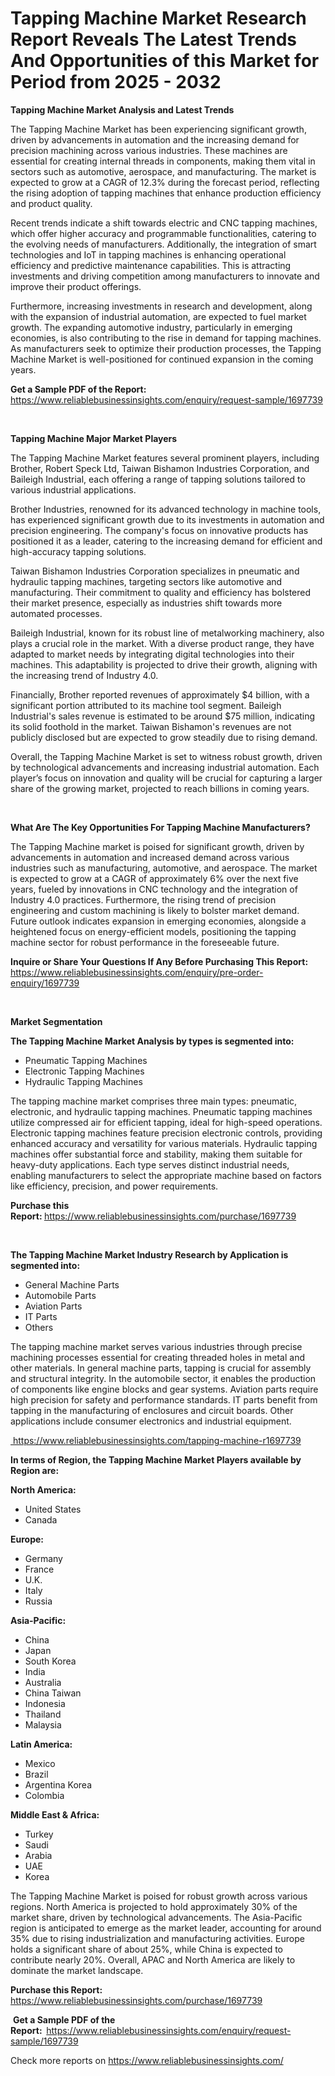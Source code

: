 <p><h1>Tapping Machine Market Research Report Reveals The Latest Trends And Opportunities of this Market for Period from 2025 - 2032</h1></p><p><strong>Tapping Machine Market Analysis and Latest Trends</strong></p>
<p><p>The Tapping Machine Market has been experiencing significant growth, driven by advancements in automation and the increasing demand for precision machining across various industries. These machines are essential for creating internal threads in components, making them vital in sectors such as automotive, aerospace, and manufacturing. The market is expected to grow at a CAGR of 12.3% during the forecast period, reflecting the rising adoption of tapping machines that enhance production efficiency and product quality.</p><p>Recent trends indicate a shift towards electric and CNC tapping machines, which offer higher accuracy and programmable functionalities, catering to the evolving needs of manufacturers. Additionally, the integration of smart technologies and IoT in tapping machines is enhancing operational efficiency and predictive maintenance capabilities. This is attracting investments and driving competition among manufacturers to innovate and improve their product offerings.</p><p>Furthermore, increasing investments in research and development, along with the expansion of industrial automation, are expected to fuel market growth. The expanding automotive industry, particularly in emerging economies, is also contributing to the rise in demand for tapping machines. As manufacturers seek to optimize their production processes, the Tapping Machine Market is well-positioned for continued expansion in the coming years.</p></p>
<p><strong>Get a Sample PDF of the Report:&nbsp;</strong> <a href="https://www.reliablebusinessinsights.com/enquiry/request-sample/1697739?utm_campaign=3043&utm_medium=2&utm_source=Github&utm_content=ia&utm_term=08042025&utm_id=tapping-machine">https://www.reliablebusinessinsights.com/enquiry/request-sample/1697739</a></p>
<p>&nbsp;</p>
<p><strong>Tapping Machine Major Market Players</strong></p>
<p><p>The Tapping Machine Market features several prominent players, including Brother, Robert Speck Ltd, Taiwan Bishamon Industries Corporation, and Baileigh Industrial, each offering a range of tapping solutions tailored to various industrial applications. </p><p>Brother Industries, renowned for its advanced technology in machine tools, has experienced significant growth due to its investments in automation and precision engineering. The company's focus on innovative products has positioned it as a leader, catering to the increasing demand for efficient and high-accuracy tapping solutions. </p><p>Taiwan Bishamon Industries Corporation specializes in pneumatic and hydraulic tapping machines, targeting sectors like automotive and manufacturing. Their commitment to quality and efficiency has bolstered their market presence, especially as industries shift towards more automated processes.</p><p>Baileigh Industrial, known for its robust line of metalworking machinery, also plays a crucial role in the market. With a diverse product range, they have adapted to market needs by integrating digital technologies into their machines. This adaptability is projected to drive their growth, aligning with the increasing trend of Industry 4.0.</p><p>Financially, Brother reported revenues of approximately $4 billion, with a significant portion attributed to its machine tool segment. Baileigh Industrial's sales revenue is estimated to be around $75 million, indicating its solid foothold in the market. Taiwan Bishamon's revenues are not publicly disclosed but are expected to grow steadily due to rising demand.</p><p>Overall, the Tapping Machine Market is set to witness robust growth, driven by technological advancements and increasing industrial automation. Each player’s focus on innovation and quality will be crucial for capturing a larger share of the growing market, projected to reach billions in coming years.</p></p>
<p>&nbsp;</p>
<p><strong>What Are The Key Opportunities For Tapping Machine Manufacturers?</strong></p>
<p><p>The Tapping Machine market is poised for significant growth, driven by advancements in automation and increased demand across various industries such as manufacturing, automotive, and aerospace. The market is expected to grow at a CAGR of approximately 6% over the next five years, fueled by innovations in CNC technology and the integration of Industry 4.0 practices. Furthermore, the rising trend of precision engineering and custom machining is likely to bolster market demand. Future outlook indicates expansion in emerging economies, alongside a heightened focus on energy-efficient models, positioning the tapping machine sector for robust performance in the foreseeable future.</p></p>
<p><strong>Inquire or Share Your Questions If Any Before Purchasing This Report:</strong> <a href="https://www.reliablebusinessinsights.com/enquiry/pre-order-enquiry/1697739?utm_campaign=3043&utm_medium=2&utm_source=Github&utm_content=ia&utm_term=08042025&utm_id=tapping-machine">https://www.reliablebusinessinsights.com/enquiry/pre-order-enquiry/1697739</a></p>
<p>&nbsp;</p>
<p><strong>Market Segmentation</strong></p>
<p><strong>The Tapping Machine Market Analysis by types is segmented into:</strong></p>
<p><ul><li>Pneumatic Tapping Machines</li><li>Electronic Tapping Machines</li><li>Hydraulic Tapping Machines</li></ul></p>
<p><p>The tapping machine market comprises three main types: pneumatic, electronic, and hydraulic tapping machines. Pneumatic tapping machines utilize compressed air for efficient tapping, ideal for high-speed operations. Electronic tapping machines feature precision electronic controls, providing enhanced accuracy and versatility for various materials. Hydraulic tapping machines offer substantial force and stability, making them suitable for heavy-duty applications. Each type serves distinct industrial needs, enabling manufacturers to select the appropriate machine based on factors like efficiency, precision, and power requirements.</p></p>
<p><strong>Purchase this Report:&nbsp;</strong><a href="https://www.reliablebusinessinsights.com/purchase/1697739?utm_campaign=3043&utm_medium=2&utm_source=Github&utm_content=ia&utm_term=08042025&utm_id=tapping-machine">https://www.reliablebusinessinsights.com/purchase/1697739</a></p>
<p>&nbsp;</p>
<p><strong>The Tapping Machine Market Industry Research by Application is segmented into:</strong></p>
<p><ul><li>General Machine Parts</li><li>Automobile Parts</li><li>Aviation Parts</li><li>IT Parts</li><li>Others</li></ul></p>
<p><p>The tapping machine market serves various industries through precise machining processes essential for creating threaded holes in metal and other materials. In general machine parts, tapping is crucial for assembly and structural integrity. In the automobile sector, it enables the production of components like engine blocks and gear systems. Aviation parts require high precision for safety and performance standards. IT parts benefit from tapping in the manufacturing of enclosures and circuit boards. Other applications include consumer electronics and industrial equipment.</p></p>
<p><a href="https://www.reliablebusinessinsights.com/tapping-machine-r1697739?utm_campaign=3043&utm_medium=2&utm_source=Github&utm_content=ia&utm_term=08042025&utm_id=tapping-machine">&nbsp;https://www.reliablebusinessinsights.com/tapping-machine-r1697739</a></p>
<p><strong>In terms of Region, the Tapping Machine Market Players available by Region are:</strong></p>
<p>
    <p> <strong> North America: </strong>
        <ul>
            <li>United States</li>
            <li>Canada</li>
        </ul>
        </p> 
    <p> <strong> Europe: </strong>
        <ul>
            <li>Germany</li>
            <li>France</li>
            <li>U.K.</li>
            <li>Italy</li>
            <li>Russia</li>
        </ul>
        </p> 
    <p> <strong> Asia-Pacific: </strong>
        <ul>
            <li>China</li>
            <li>Japan</li>
            <li>South Korea</li>
            <li>India</li>
            <li>Australia</li>
            <li>China Taiwan</li>
            <li>Indonesia</li>
            <li>Thailand</li>
            <li>Malaysia</li>
        </ul>
        </p> 
    <p> <strong> Latin America: </strong>
        <ul>
            <li>Mexico</li>
            <li>Brazil</li>
            <li>Argentina Korea</li>
            <li>Colombia</li>
        </ul>
        </p> 
    <p> <strong> Middle East & Africa: </strong>
        <ul>
            <li>Turkey</li>
            <li>Saudi</li>
            <li>Arabia</li>
            <li>UAE</li>
            <li>Korea</li>
        </ul>
    </p>
    </p>
<p><p>The Tapping Machine Market is poised for robust growth across various regions. North America is projected to hold approximately 30% of the market share, driven by technological advancements. The Asia-Pacific region is anticipated to emerge as the market leader, accounting for around 35% due to rising industrialization and manufacturing activities. Europe holds a significant share of about 25%, while China is expected to contribute nearly 20%. Overall, APAC and North America are likely to dominate the market landscape.</p></p>
<p><strong>Purchase this Report: </strong><a href="https://www.reliablebusinessinsights.com/purchase/1697739?utm_campaign=3043&utm_medium=2&utm_source=Github&utm_content=ia&utm_term=08042025&utm_id=tapping-machine">https://www.reliablebusinessinsights.com/purchase/1697739</a></p>
<p>&nbsp;<strong>Get a Sample PDF of the Report:&nbsp;&nbsp;</strong><a href="https://www.reliablebusinessinsights.com/enquiry/request-sample/1697739?utm_campaign=3043&utm_medium=2&utm_source=Github&utm_content=ia&utm_term=08042025&utm_id=tapping-machine">https://www.reliablebusinessinsights.com/enquiry/request-sample/1697739</a></p>
<p><strong></strong></p>
<p>Check more reports on <a href="https://www.reliablebusinessinsights.com/?utm_campaign=3043&utm_medium=2&utm_source=Github&utm_content=ia&utm_term=08042025&utm_id=tapping-machine">https://www.reliablebusinessinsights.com/</a></p>